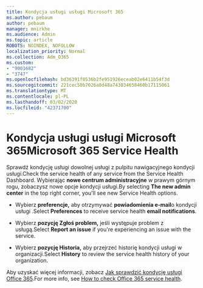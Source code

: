 ```yaml
---
title: Kondycja usługi usługi Microsoft 365
ms.author: pebaum
author: pebaum
manager: mnirkhe
ms.audience: Admin
ms.topic: article
ROBOTS: NOINDEX, NOFOLLOW
localization_priority: Normal
ms.collection: Adm_O365
ms.custom:
- "9001682"
- "3747"
ms.openlocfilehash: bd36391f0536b2fe951926eceab02e6411b54f3d
ms.sourcegitcommit: 221cec50b7026a8d48a743034658460b17115061
ms.translationtype: MT
ms.contentlocale: pl-PL
ms.lasthandoff: 03/02/2020
ms.locfileid: "42371700"
---
```

# <a name="microsoft-365-service-health"></a><span data-ttu-id="56d80-102">Kondycja usługi usługi Microsoft 365</span><span class="sxs-lookup"><span data-stu-id="56d80-102">Microsoft 365 Service Health</span></span>


<span data-ttu-id="56d80-103">Sprawdź kondycję usługi dowolnej usługi z pulpitu nawigacyjnego kondycji usługi.</span><span class="sxs-lookup"><span data-stu-id="56d80-103">Check the service health of any service from the Service Health Dashboard.</span></span> <span data-ttu-id="56d80-104">Wybierając **nowe centrum administracyjne** w prawym górnym rogu, zobaczysz nowe opcje kondycji usługi.</span><span class="sxs-lookup"><span data-stu-id="56d80-104">By selecting **The new admin center** in the top right corner, you'll see new Service Health options.</span></span>

- <span data-ttu-id="56d80-105">Wybierz **preferencje,** aby otrzymywać **powiadomienia e-mail**o kondycji usługi .</span><span class="sxs-lookup"><span data-stu-id="56d80-105">Select **Preferences** to receive service health **email notifications**.</span></span>

- <span data-ttu-id="56d80-106">Wybierz **pozycję Zgłoś problem,** jeśli występuje problem z usługą.</span><span class="sxs-lookup"><span data-stu-id="56d80-106">Select **Report an issue** if you're experiencing an issue with the service.</span></span>

- <span data-ttu-id="56d80-107">Wybierz **pozycję Historia,** aby przejrzeć historię kondycji usługi w organizacji.</span><span class="sxs-lookup"><span data-stu-id="56d80-107">Select **History** to review the service health history of your organization.</span></span> 

<span data-ttu-id="56d80-108">Aby uzyskać więcej informacji, zobacz [Jak sprawdzić kondycję usługi Office 365](https://docs.microsoft.com/en-us/office365/enterprise/view-service-health).</span><span class="sxs-lookup"><span data-stu-id="56d80-108">For more info, see [How to check Office 365 service health](https://docs.microsoft.com/en-us/office365/enterprise/view-service-health).</span></span> 